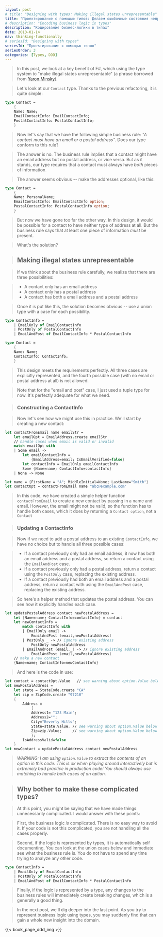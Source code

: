 ```yaml
---
layout: post
# title: "Designing with types: Making illegal states unrepresentable"
title: "Проектирование с помощью типов: Делаем ошибочные состояния непредставимыми"
# description: "Encoding business logic in types"
description: "Кодирование бизнес-логики в типах"
date: 2013-01-14
nav: thinking-functionally
# seriesId: "Designing with types"
seriesId: "Проектирование с помощью типов"
seriesOrder: 3
categories: [Types, DDD]
---
```


> In this post, we look at a key benefit of F#, which using the type system to "make illegal states unrepresentable" (a phrase borrowed from [Yaron Minsky](https://blog.janestreet.com/effective-ml-revisited/)).

> Let's look at our `Contact` type. Thanks to the previous refactoring, it is quite simple:

```fsharp
type Contact =
    {
    Name: Name;
    EmailContactInfo: EmailContactInfo;
    PostalContactInfo: PostalContactInfo;
    }
```

> Now let's say that we have the following simple business rule: *"A contact must have an email or a postal address"*.
> Does our type conform to this rule?

> The answer is no.
> The business rule implies that a contact might have an email address but no postal address, or vice versa.
> But as it stands, our type requires that a contact must always have *both* pieces of information.

> The answer seems obvious -- make the addresses optional, like this:

```fsharp
type Contact =
    {
    Name: PersonalName;
    EmailContactInfo: EmailContactInfo option;
    PostalContactInfo: PostalContactInfo option;
    }
```

> But now we have gone too far the other way.
> In this design, it would be possible for a contact to have neither type of address at all.
> But the business rule says that at least one piece of information *must* be present.

> What's the solution?

> ## Making illegal states unrepresentable

> If we think about the business rule carefully, we realize that there are three possibilities:

> * A contact only has an email address
> * A contact only has a postal address
> * A contact has both a email address and a postal address

> Once it is put like this, the solution becomes obvious -- use a union type with a case for each possibility.

```fsharp
type ContactInfo =
    | EmailOnly of EmailContactInfo
    | PostOnly of PostalContactInfo
    | EmailAndPost of EmailContactInfo * PostalContactInfo

type Contact =
    {
    Name: Name;
    ContactInfo: ContactInfo;
    }
```

> This design meets the requirements perfectly.
> All three cases are explicitly represented, and the fourth possible case (with no email or postal address at all) is not allowed.

> Note that for the "email and post" case, I just used a tuple type for now.
> It's perfectly adequate for what we need.

> ### Constructing a ContactInfo

> Now let's see how we might use this in practice.
> We'll start by creating a new contact:

```fsharp
let contactFromEmail name emailStr =
    let emailOpt = EmailAddress.create emailStr
    // handle cases when email is valid or invalid
    match emailOpt with
    | Some email ->
        let emailContactInfo =
            {EmailAddress=email; IsEmailVerified=false}
        let contactInfo = EmailOnly emailContactInfo
        Some {Name=name; ContactInfo=contactInfo}
    | None -> None

let name = {FirstName = "A"; MiddleInitial=None; LastName="Smith"}
let contactOpt = contactFromEmail name "abc@example.com"
```

> In this code, we have created a simple helper function `contactFromEmail` to create a new contact by passing in a name and email.
> However, the email might not be valid, so the function has to handle both cases, which it does by returning a `Contact option`, not a `Contact`

> ### Updating a ContactInfo

> Now if we need to add a postal address to an existing `ContactInfo`, we have no choice but to handle all three possible cases:

> * If a contact previously only had an email address, it now has both an email address and a postal address, so return a contact using the `EmailAndPost` case.
> * If a contact previously only had a postal address, return a contact using the `PostOnly` case, replacing the existing address.
> * If a contact previously had both an email address and a postal address, return a contact with using the `EmailAndPost` case, replacing the existing address.

> So here's a helper method that updates the postal address.
> You can see how it explicitly handles each case.

```fsharp
let updatePostalAddress contact newPostalAddress =
    let {Name=name; ContactInfo=contactInfo} = contact
    let newContactInfo =
        match contactInfo with
        | EmailOnly email ->
            EmailAndPost (email,newPostalAddress)
        | PostOnly _ -> // ignore existing address
            PostOnly newPostalAddress
        | EmailAndPost (email,_) -> // ignore existing address
            EmailAndPost (email,newPostalAddress)
    // make a new contact
    {Name=name; ContactInfo=newContactInfo}
```

> And here is the code in use:

```fsharp
let contact = contactOpt.Value   // see warning about option.Value below
let newPostalAddress =
    let state = StateCode.create "CA"
    let zip = ZipCode.create "97210"
    {
        Address =
            {
            Address1= "123 Main";
            Address2="";
            City="Beverly Hills";
            State=state.Value; // see warning about option.Value below
            Zip=zip.Value;     // see warning about option.Value below
            };
        IsAddressValid=false
    }
let newContact = updatePostalAddress contact newPostalAddress
```

> *WARNING: I am using `option.Value` to extract the contents of an option in this code.
> This is ok when playing around interactively but is extremely bad practice in production code!
> You should always use matching to handle both cases of an option.*

> ## Why bother to make these complicated types?

> At this point, you might be saying that we have made things unnecessarily complicated.
> I would answer with these points:

> First, the business logic *is* complicated.
> There is no easy way to avoid it. If your code is not this complicated, you are not handling all the cases properly.

> Second, if the logic is represented by types, it is automatically self documenting.
> You can look at the union cases below and immediate see what the business rule is.
> You do not have to spend any time trying to analyze any other code.

```fsharp
type ContactInfo =
    | EmailOnly of EmailContactInfo
    | PostOnly of PostalContactInfo
    | EmailAndPost of EmailContactInfo * PostalContactInfo
```

> Finally, if the logic is represented by a type, any changes to the business rules will immediately create breaking changes, which is a generally a good thing.

> In the next post, we'll dig deeper into the last point.
> As you try to represent business logic using types, you may suddenly find that can gain a whole new insight into the domain.

{{< book_page_ddd_img >}}
